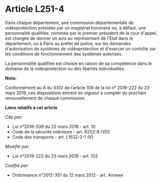 # Article L251-4

Dans chaque département, une commission départementale de vidéoprotection présidée par un magistrat honoraire ou, à défaut,
une personnalité qualifiée, nommée par le premier président de la cour d'appel, est chargée de donner un avis au représentant
de l'Etat dans le département, ou à Paris au préfet de police, sur les demandes d'autorisation de systèmes de vidéoprotection
et d'exercer un contrôle sur les conditions de fonctionnement des systèmes autorisés.

La personnalité qualifiée est choisie en raison de sa compétence dans le domaine de la vidéoprotection ou des libertés
individuelles.

**Nota:**

Conformément au A du XXIV de l’article 109 de la loi n° 2019-222 du 23 mars 2019, ces dispositions entrent en vigueur à
compter du prochain renouvellement de chaque commission.

**Liens relatifs à cet article**

_Cité par_:

  - Loi n°2016-339 du 22 mars 2016 - art. 10
  - Code de la sécurité intérieure - art. R252-8 (VD)
  - Code des transports - art. L1632-2-1 (V)

_Modifié par_:

  - Loi n°2019-222 du 23 mars 2019 - art. 102

_Codifié par_:

  - Ordonnance n°2012-351 du 12 mars 2012 - art. Annexe
